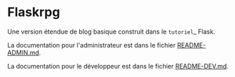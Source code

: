 # Flaskrpg

Une version étendue de blog basique construit dans le
`tutoriel`_ Flask.

La documentation pour l'administrateur est dans le fichier
[README-ADMIN.md](README-ADMIN.md).

La documentation pour le développeur est dans le fichier
[README-DEV.md](README-DEV.md).
